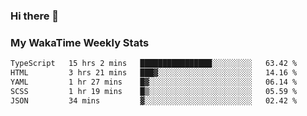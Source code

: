 ### Hi there 👋

<!--
**royschrauwen/royschrauwen** is a ✨ _special_ ✨ repository because its `README.md` (this file) appears on your GitHub profile.

Here are some ideas to get you started:

- 🔭 I’m currently working on ...
- 🌱 I’m currently learning ...
- 👯 I’m looking to collaborate on ...
- 🤔 I’m looking for help with ...
- 💬 Ask me about ...
- 📫 How to reach me: ...
- 😄 Pronouns: ...
- ⚡ Fun fact: ...
-->


### My WakaTime Weekly Stats
<!--START_SECTION:waka-->

```txt
TypeScript   15 hrs 2 mins   ████████████████░░░░░░░░░   63.42 %
HTML         3 hrs 21 mins   ███▓░░░░░░░░░░░░░░░░░░░░░   14.16 %
YAML         1 hr 27 mins    █▓░░░░░░░░░░░░░░░░░░░░░░░   06.14 %
SCSS         1 hr 19 mins    █▒░░░░░░░░░░░░░░░░░░░░░░░   05.59 %
JSON         34 mins         ▓░░░░░░░░░░░░░░░░░░░░░░░░   02.42 %
```

<!--END_SECTION:waka-->
